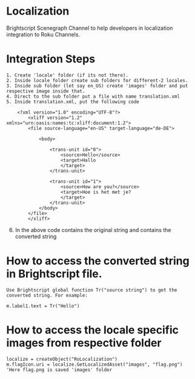 # Localization
Brightscript Scenegraph Channel to help developers in localization integration to Roku Channels.

# Integration Steps
    1. Create 'locale' folder (if its not there).
    2. Inside locale folder create sub folders for different-2 locales.
    3. Inside sub folder (let say en_US) create 'images' folder and put respective image inside that.
    4. Direct to the sub folder put a file with name translation.xml
    5. Inside translation.xml, put the following code
        
        <?xml version="1.0" encoding="UTF-8"?>
            <xliff version="1.2" xmlns="urn:oasis:names:tc:xliff:document:1.2">
	        <file source-language="en-US" target-language="de-DE">
		
                <body>

			        <trans-unit id="0">
				        <source>Hello</source>
				        <target>Hallo
				        </target>
			        </trans-unit>

			        <trans-unit id="1">
				        <source>How are you?</source>
				        <target>Hoe is het met je?
				        </target>
			        </trans-unit>
		        </body>
	        </file>
            </xliff>

6. In the above code <source> contains the original string and </target> contains the converted string

# How to access the converted string in Brightscript file.
    Use Brightscript global function Tr("source string") to get the converted string. For example: 
    
    m.label1.text = Tr("Hello")

# How to access the locale specific images from respective folder

    localize = createObject("RoLocalization") 
    m.flagIcon.uri = localize.GetLocalizedAsset("images", "flag.png") 'Here flag.png is saved 'images' folder
